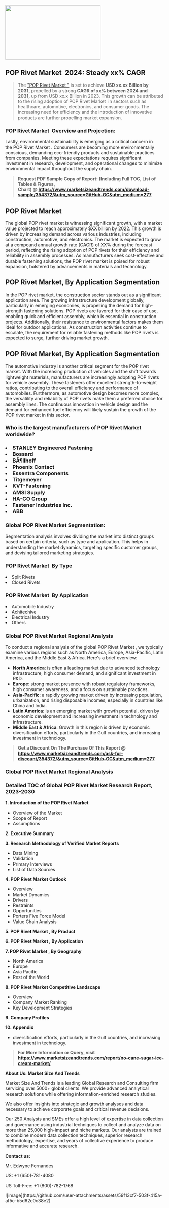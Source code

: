 <p><img class="alignnone size-medium wp-image-20088" src="https://ffe5etoiles.com/wp-content/uploads/2024/12/MST1-300x171.png" alt="" width="300" height="171" /></p><h2 id="ember46" class="ember-view reader-text-block__heading-2">POP Rivet Market &nbsp;2024: Steady&nbsp;xx% CAGR</h2><blockquote id="ember47" class="ember-view reader-text-block__blockquote">The&nbsp;<a class="app-aware-link " href="https://www.marketsizeandtrends.com/download-sample/354372/&utm_source=GitHub-GC&utm_medium=277" target="_blank" data-test-app-aware-link="">"POP Rivet Market "</a>&nbsp;is set to achieve&nbsp;<strong>USD&nbsp;xx.xx&nbsp;Billion by 2031,</strong>&nbsp;propelled by a strong&nbsp;<strong>CAGR of&nbsp;xx% between 2024 and 2031,</strong>&nbsp;up from USD xx.x Billion in 2023. This growth can be attributed to the rising adoption of&nbsp;POP Rivet Market &nbsp;in sectors such as healthcare, automotive, electronics, and consumer goods. The increasing need for efficiency and the introduction of innovative products are further propelling market expansion.</blockquote><h3 id="ember48" class="ember-view reader-text-block__heading-3">POP Rivet Market &nbsp;Overview and Projection:</h3><p id="ember49" class="ember-view reader-text-block__paragraph">Lastly, environmental sustainability is emerging as a critical concern in the&nbsp;POP Rivet Market . Consumers are becoming more environmentally conscious, demanding eco-friendly products and sustainable practices from companies. Meeting these expectations requires significant investment in research, development, and operational changes to minimize environmental impact throughout the supply chain.</p><blockquote id="ember50" class="ember-view reader-text-block__blockquote"><strong>Request PDF Sample Copy of Report: (Including Full TOC, List of Tables &amp; Figures, Chart)&nbsp;@&nbsp;<strong><a href="https://www.marketsizeandtrends.com/download-sample/354372/&utm_source=GitHub-GC&utm_medium=277" target="_blank">https://www.marketsizeandtrends.com/download-sample/354372/&utm_source=GitHub-GC&utm_medium=277</a></strong></strong></blockquote><h3 class=""> <h2>POP Rivet Market</h2><p>The global POP rivet market is witnessing significant growth, with a market value projected to reach approximately $XX billion by 2022. This growth is driven by increasing demand across various industries, including construction, automotive, and electronics. The market is expected to grow at a compound annual growth rate (CAGR) of XX% during the forecast period, reflecting the rising adoption of POP rivets for their efficiency and reliability in assembly processes. As manufacturers seek cost-effective and durable fastening solutions, the POP rivet market is poised for robust expansion, bolstered by advancements in materials and technology.</p><h2>POP Rivet Market, By Application Segmentation</h2><p>In the POP rivet market, the construction sector stands out as a significant application area. The growing infrastructure development globally, particularly in emerging economies, is propelling the demand for high-strength fastening solutions. POP rivets are favored for their ease of use, enabling quick and efficient assembly, which is essential in construction projects. Additionally, their resistance to environmental factors makes them ideal for outdoor applications. As construction activities continue to escalate, the requirement for reliable fastening methods like POP rivets is expected to surge, further driving market growth.</p><h2>POP Rivet Market, By Application Segmentation</h2><p>The automotive industry is another critical segment for the POP rivet market. With the increasing production of vehicles and the shift towards lightweight materials, manufacturers are increasingly adopting POP rivets for vehicle assembly. These fasteners offer excellent strength-to-weight ratios, contributing to the overall efficiency and performance of automobiles. Furthermore, as automotive design becomes more complex, the versatility and reliability of POP rivets make them a preferred choice for assembly lines. The continuous innovation in vehicle design and the demand for enhanced fuel efficiency will likely sustain the growth of the POP rivet market in this sector.</p></h3><h3 id="" class="">Who is the largest manufacturers of&nbsp;POP Rivet Market  worldwide?</h3><h3 class=""></Li><Li>STANLEY Engineered Fastening</Li><Li> Bossard</Li><Li> BÃ¶llhoff</Li><Li> Phoenix Contact</Li><Li> Essentra Components</Li><Li> Titgemeyer</Li><Li> KVT-Fastening</Li><Li> AMSI Supply</Li><Li> HA-CO Group</Li><Li> Fastener Industries Inc.</Li><Li> ABB</h3><h3 id="ember53" class="ember-view reader-text-block__heading-3">Global&nbsp;POP Rivet Market  Segmentation:</h3><p id="ember54" class="ember-view reader-text-block__paragraph">Segmentation analysis involves dividing the market into distinct groups based on certain criteria, such as type and application. This helps in understanding the market dynamics, targeting specific customer groups, and devising tailored marketing strategies.</p><h3 id="" class="">POP Rivet Market &nbsp;By Type</h3><p></Li><Li>Split Rivets</Li><Li> Closed Rivets</p><h3 id="" class="">POP Rivet Market &nbsp;By Application</h3><p class=""></Li><Li>Automobile Industry</Li><Li> Achitechive</Li><Li> Electrical Industry</Li><Li> Others</p><h3 id="ember62" class="ember-view reader-text-block__heading-3">Global POP Rivet Market  Regional Analysis</h3><p id="ember63" class="ember-view reader-text-block__paragraph">To conduct a regional analysis of the global POP Rivet Market , we typically examine various regions such as North America, Europe, Asia-Pacific, Latin America, and the Middle East &amp; Africa. Here's a brief overview:</p><ul><li><strong>North America</strong>: is often a leading market due to advanced technology infrastructure, high consumer demand, and significant investment in R&amp;D.</li><li><strong>Europe</strong>: strong market presence with robust regulatory frameworks, high consumer awareness, and a focus on sustainable practices.</li><li><strong>Asia-Pacific</strong>: a rapidly growing market driven by increasing population, urbanization, and rising disposable incomes, especially in countries like China and India.</li><li><strong>Latin America</strong>: is an emerging market with growth potential, driven by economic development and increasing investment in technology and infrastructure.</li><li><strong>Middle East &amp; Africa</strong>: Growth in this region is driven by economic diversification efforts, particularly in the Gulf countries, and increasing investment in technology.</li></ul><blockquote id="ember61" class="ember-view reader-text-block__blockquote"><strong>Get a Discount On The Purchase Of This Report @ <strong><a href="https://html-cleaner.com/" target="">https://www.marketsizeandtrends.com/ask-for-discount/354372/&utm_source=GitHub-GC&utm_medium=277</a></strong></strong></blockquote><h3 id="ember62" class="ember-view reader-text-block__heading-3">Global POP Rivet Market  Regional Analysis</h3><h3 id="" class="">Detailed TOC of Global POP Rivet Market  Research Report, 2023-2030</h3><p id="" class=""><strong>1. Introduction of the POP Rivet Market </strong></p><ul><li>Overview of the Market</li><li>Scope of Report</li><li>Assumptions</li></ul><p id="" class=""><strong>2. Executive Summary</strong></p><p id="" class=""><strong>3. Research Methodology of Verified Market Reports</strong></p><ul><li>Data Mining</li><li>Validation</li><li>Primary Interviews</li><li>List of Data Sources</li></ul><p id="" class=""><strong>4. POP Rivet Market  Outlook</strong></p><ul><li>Overview</li><li>Market Dynamics</li><li>Drivers</li><li>Restraints</li><li>Opportunities</li><li>Porters Five Force Model</li><li>Value Chain Analysis</li></ul><p id="" class=""><strong>5. POP Rivet Market , By Product</strong></p><p id="" class=""><strong>6. POP Rivet Market , By Application</strong></p><p id="" class=""><strong>7. POP Rivet Market , By Geography</strong></p><ul><li>North America</li><li>Europe</li><li>Asia Pacific</li><li>Rest of the World</li></ul><p id="" class=""><strong>8. POP Rivet Market  Competitive Landscape</strong></p><ul><li>Overview</li><li>Company Market Ranking</li><li>Key Development Strategies</li></ul><p id="" class=""><strong>9. Company Profiles</strong></p><p id="" class=""><strong>10. Appendix</strong></p><ul><li>diversification efforts, particularly in the Gulf countries, and increasing investment in technology.</li></ul><blockquote id="ember65" class="ember-view reader-text-block__blockquote"><strong>For More Information or Query, visit <strong><strong><a href="https://html-cleaner.com/" target="">https://www.marketsizeandtrends.com/report/no-cane-sugar-ice-cream-market/</a></strong></strong></strong></blockquote><p id="" class=""><strong>About Us: Market Size And Trends</strong></p><p id="" class="">Market Size And Trends is a leading Global Research and Consulting firm servicing over 5000+ global clients. We provide advanced analytical research solutions while offering information-enriched research studies.</p><p id="" class="">We also offer insights into strategic and growth analyses and data necessary to achieve corporate goals and critical revenue decisions.</p><p id="" class="">Our 250 Analysts and SMEs offer a high level of expertise in data collection and governance using industrial techniques to collect and analyze data on more than 25,000 high-impact and niche markets. Our analysts are trained to combine modern data collection techniques, superior research methodology, expertise, and years of collective experience to produce informative and accurate research.</p><p id="" class=""><strong>Contact us:</strong></p><p id="" class="">Mr. Edwyne Fernandes</p><p id="" class="">US: +1 (650)-781-4080</p><p id="" class="">US Toll-Free: +1 (800)-782-1768</p>
![image](https://github.com/user-attachments/assets/59f13cf7-503f-415a-af5c-b5d62c0c38e2)
